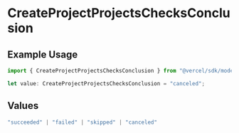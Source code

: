 # CreateProjectProjectsChecksConclusion

## Example Usage

```typescript
import { CreateProjectProjectsChecksConclusion } from "@vercel/sdk/models/createprojectop.js";

let value: CreateProjectProjectsChecksConclusion = "canceled";
```

## Values

```typescript
"succeeded" | "failed" | "skipped" | "canceled"
```